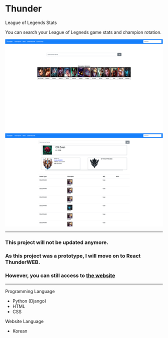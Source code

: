 # Thunder
League of Legends Stats 

You can search your League of Legneds game stats and champion rotation.

![Screenshot of Thunder index](/README/index.png)
![Screenshot of Thunder search](/README/search.png)

*** 
### This project will not be updated anymore.   
### As this project was a prototype, I will move on to React ThunderWEB.    
### However, you can still access to [the website](http://thunderweb.herokuapp.com)      
***
Programming Language   
- Python (Django)
- HTML
- CSS

Website Language   
- Korean



